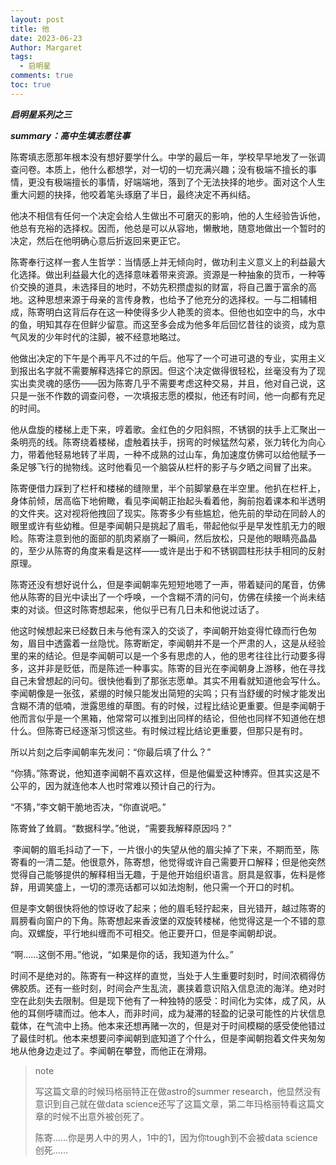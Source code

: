 ```yaml
---
layout: post
title: 他
date: 2023-06-23
Author: Margaret
tags:
  - 启明星
comments: true
toc: true
---
```

***启明星系列之三***

***summary：高中生填志愿往事***

陈寄填志愿那年根本没有想好要学什么。中学的最后一年，学校早早地发了一张调查问卷。本质上，他什么都想学，对一切的一切充满兴趣；没有极端不擅长的事情，更没有极端擅长的事情，好端端地，落到了个无法抉择的地步。面对这个人生重大问题的抉择，他咬着笔头琢磨了半日，最终决定不再纠结。

他决不相信有任何一个决定会给人生做出不可磨灭的影响，他的人生经验告诉他，他总有充裕的选择权。因而，他总是可以从容地，懒散地，随意地做出一个暂时的决定，然后在他明确心意后折返回来更正它。

陈寄奉行这样一套人生哲学：当情感上并无倾向时，做功利主义意义上的利益最大化选择。做出利益最大化的选择意味着带来资源。资源是一种抽象的货币，一种等价交换的道具，未选择目的地时，不妨先积攒虚拟的财富，将自己置于富余的高地。这种思想来源于母亲的言传身教，也给予了他充分的选择权。一与二相辅相成，陈寄明白这背后存在这一种使得多少人艳羡的资本。但他也如空中的鸟，水中的鱼，明知其存在但鲜少留意。而这至多会成为他多年后回忆昔往的谈资，成为意气风发的少年时代的注脚，被不经意地略过。

他做出决定的下午是个再平凡不过的午后。他写了一个可进可退的专业，实用主义到报出名字就不需要解释选择它的原因。但这个决定做得很轻松，丝毫没有为了现实出卖灵魂的感伤——因为陈寄几乎不需要考虑这种交易，并且，他对自己说，这只是一张不作数的调查问卷，一次填报志愿的模拟，他还有时间，他一向都有充足的时间。

他从盘旋的楼梯上走下来，哼着歌。金红色的夕阳斜照，不锈钢的扶手上汇聚出一条明亮的线。陈寄绕着楼梯，虚触着扶手，拐弯的时候猛然勾紧，张力转化为向心力，带着他轻易地转了半周，一种不成熟的过山车，角加速度仿佛可以给他赋予一条足够飞行的抛物线。这时他看见一个脑袋从栏杆的影子与夕晒之间冒了出来。

陈寄便借力踩到了栏杆和楼梯的缝隙里，半个前脚掌悬在半空里。他扒在栏杆上，身体前倾，居高临下地俯瞰，看见李闻朝正抬起头看着他，胸前抱着课本和半透明的文件夹。这对视将他拽回了现实。陈寄多少有些尴尬，他先前的举动在同龄人的眼里或许有些幼稚。但是李闻朝只是挑起了眉毛，带起他似乎是早发性肌无力的眼睑。陈寄注意到他的面部的肌肉紧崩了一瞬间，然后放松，只是他的眼睛亮晶晶的，至少从陈寄的角度来看是这样——或许是出于和不锈钢圆柱形扶手相同的反射原理。

陈寄还没有想好说什么，但是李闻朝率先短短地嗯了一声，带着疑问的尾音，仿佛他从陈寄的目光中读出了一个呼唤，一个含糊不清的问句，仿佛在续接一个尚未结束的对谈。但这时陈寄想起来，他似乎已有几日未和他说过话了。

他这时候想起来已经数日未与他有深入的交谈了，李闻朝开始变得忙碌而行色匆匆，眉目中透露着一丝隐忧。陈寄断定，李闻朝并不是一个严肃的人，这是从经验里的来的结论。但是李闻朝可以是一个多有思虑的人，他的思考往往比行动要多得多，这并非是贬低，而是陈述一种事实。陈寄的目光在李闻朝身上游移，他在寻找自己未曾想起的问句。很快他看到了那张志愿单。其实不用看就知道他会写什么。李闻朝像是一张弦，紧绷的时候只能发出简短的尖鸣；只有当舒缓的时候才能发出含糊不清的低喃，泄露思维的草图。有的时候，过程比结论更重要。但是李闻朝于他而言似乎是一个黑箱，他常常可以推到出同样的结论，但他也同样不知道他在想什么。但陈寄已经逐渐习惯这些。有时候过程比结论更重要，但那只是有时。

所以片刻之后李闻朝率先发问：“你最后填了什么？”

“你猜。”陈寄说，他知道李闻朝不喜欢这样，但是他偏爱这种博弈。但其实这是不公平的，因为就连他本人也时常难以预计自己的行为。

“不猜，”李文朝干脆地否决，“你直说吧。”

陈寄耸了耸肩。“数据科学。”他说，“需要我解释原因吗？”

 李闻朝的眉毛抖动了一下，一片很小的失望从他的眉尖掉了下来，不期而至，陈寄看的一清二楚。他很意外，陈寄想，他觉得或许自己需要开口解释；但是他突然觉得自己能够提供的解释相当无趣，于是他开始组织语言。厨具是叙事，佐料是修辞，用调笑盛上，一切的漂亮话都可以如法炮制，他只需一个开口的时机。

但是李文朝很快将他的惊讶收了起来；他的眉毛轻拧起来，目光错开，越过陈寄的肩膀看向窗户的下角。陈寄想起来香波堡的双旋转楼梯，他觉得这是一个不错的意向。双螺旋，平行地纠缠而不可相交。他正要开口，但是李闻朝却说。

“啊……这倒不用。”他说，“如果是你的话，我知道为什么。”

时间不是绝对的。陈寄有一种这样的直觉，当处于人生重要时刻时，时间浓稠得仿佛胶质。还有一些时刻，时间会产生乱流，裹挟着意识陷入信息流的海洋。绝对时空在此刻失去限制。但是现下他有了一种独特的感受：时间化为实体，成了风，从他的耳侧呼啸而过。他本人，而非时间，成为凝滞的轻盈的记录可能性的片状信息载体，在气流中上扬。他本来还想再赌一次的，但是对于时间模糊的感受使他错过了最佳时机。他本来想要问李闻朝到底知道了个什么，但是李闻朝抱着文件夹匆匆地从他身边走过了。李闻朝在攀登，而他正在滑翔。








>note
>
> 写这篇文章的时候玛格丽特正在做astro的summer research，他显然没有意识到自己就在做data science还写了这篇文章，第二年玛格丽特看这篇文章的时候不出意外被创死了。
> 
> 陈寄......你是男人中的男人，1中的1，因为你tough到不会被data science创死......
